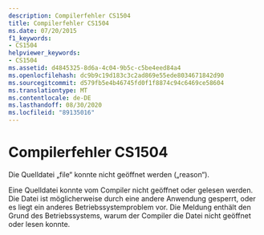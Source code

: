 ```yaml
---
description: Compilerfehler CS1504
title: Compilerfehler CS1504
ms.date: 07/20/2015
f1_keywords:
- CS1504
helpviewer_keywords:
- CS1504
ms.assetid: d4845325-8d6a-4c04-9b5c-c5be4eed84a4
ms.openlocfilehash: dc9b9c19d183c3c2ad869e55ede8034671842d90
ms.sourcegitcommit: d579fb5e4b46745fd0f1f8874c94c6469ce58604
ms.translationtype: MT
ms.contentlocale: de-DE
ms.lasthandoff: 08/30/2020
ms.locfileid: "89135016"
---
```

# <a name="compiler-error-cs1504"></a>Compilerfehler CS1504
Die Quelldatei „file“ konnte nicht geöffnet werden („reason“).  
  
 Eine Quelldatei konnte vom Compiler nicht geöffnet oder gelesen werden. Die Datei ist möglicherweise durch eine andere Anwendung gesperrt, oder es liegt ein anderes Betriebssystemproblem vor. Die Meldung enthält den Grund des Betriebssystems, warum der Compiler die Datei nicht geöffnet oder lesen konnte.
